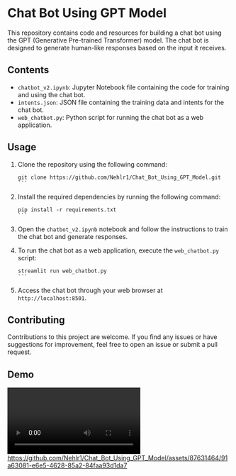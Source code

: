 # Chat Bot Using GPT Model

This repository contains code and resources for building a chat bot using the GPT (Generative Pre-trained Transformer) model. The chat bot is designed to generate human-like responses based on the input it receives.

## Contents

- `chatbot_v2.ipynb`: Jupyter Notebook file containing the code for training and using the chat bot.
- `intents.json`: JSON file containing the training data and intents for the chat bot.
- `web_chatbot.py`: Python script for running the chat bot as a web application.

## Usage

1. Clone the repository using the following command:
   ````shell
   git clone https://github.com/Nehlr1/Chat_Bot_Using_GPT_Model.git
   ```

2. Install the required dependencies by running the following command:
   ````shell
   pip install -r requirements.txt
   ```

3. Open the `chatbot_v2.ipynb` notebook and follow the instructions to train the chat bot and generate responses.

4. To run the chat bot as a web application, execute the `web_chatbot.py` script:
   ````shell
   streamlit run web_chatbot.py
   ```

5. Access the chat bot through your web browser at `http://localhost:8501`.

## Contributing

Contributions to this project are welcome. If you find any issues or have suggestions for improvement, feel free to open an issue or submit a pull request.

## Demo

[<video src="Chat Bot.mp4" controls></video>](https://github.com/Nehlr1/Chat_Bot_Using_GPT_Model/assets/87631464/91a63081-e6e5-4628-85a2-84faa93d1da7)https://github.com/Nehlr1/Chat_Bot_Using_GPT_Model/assets/87631464/91a63081-e6e5-4628-85a2-84faa93d1da7
